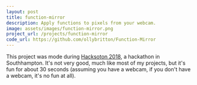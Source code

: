 ```yaml
---
layout: post
title: function-mirror
description: Apply functions to pixels from your webcam.
image: assets/images/function-mirror.png
project_url: /projects/function-mirror
code_url: https://github.com/ollybritton/Function-Mirror
---
```


This project was mode during <a href="http://www.hacksoton.com/">Hacksoton 2018</a>, a hackathon in Southhampton. It's not very good, much like most of my projects, but it's fun for about 30 seconds (assuming you have a webcam, if you don't have a webcam, it's no fun at all). 
